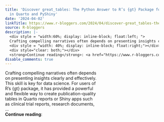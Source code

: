 ```yaml
---
title: 'Discover great_tables: The Python Answer to R’s {gt} Package for Table Formatting
  in Quarto and PyShiny'
date: '2024-04-02'
linkTitle: https://www.r-bloggers.com/2024/04/discover-great_tables-the-python-answer-to-rs-gt-package-for-table-formatting-in-quarto-and-pyshiny/
source: R-bloggers
description: |-
  <div style = "width:60%; display: inline-block; float:left; ">
  Crafting compelling narratives often depends on presenting insights clearly and effectively. This skill is key for data science. For users of R’s {gt} package, it has provided a powerful and flexible way to create publication-quality tables in Quarto reports or Shiny apps such as clinical trial reports, research documents, ...</div>
  <div style = "width: 40%; display: inline-block; float:right;"></div>
  <div style="clear: both;"></div>
  <strong>Continue reading</strong>: <a href="https://www.r-bloggers.com/2024/04/discover-great_tables-t ...
disable_comments: true
---
```

<div style = "width:60%; display: inline-block; float:left; ">
Crafting compelling narratives often depends on presenting insights clearly and effectively. This skill is key for data science. For users of R’s {gt} package, it has provided a powerful and flexible way to create publication-quality tables in Quarto reports or Shiny apps such as clinical trial reports, research documents, ...</div>
<div style = "width: 40%; display: inline-block; float:right;"></div>
<div style="clear: both;"></div>
<strong>Continue reading</strong>: <a href="https://www.r-bloggers.com/2024/04/discover-great_tables-t ...